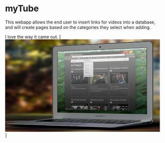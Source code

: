 myTube
======

This webapp allows the end user to insert links for videos into a database, and will create pages based on the categories they select when adding.

I love the way it came out.
[![myTube screenshot](https://github.com/khalua/myTube/blob/master/public/images/screenshot_all.png)]
